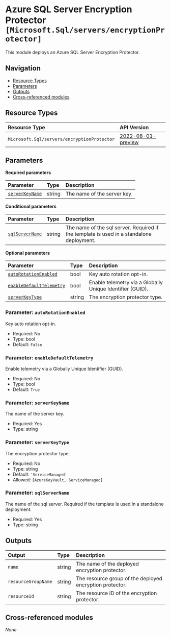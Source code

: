 # Azure SQL Server Encryption Protector `[Microsoft.Sql/servers/encryptionProtector]`

This module deploys an Azure SQL Server Encryption Protector.

## Navigation

- [Resource Types](#Resource-Types)
- [Parameters](#Parameters)
- [Outputs](#Outputs)
- [Cross-referenced modules](#Cross-referenced-modules)

## Resource Types

| Resource Type | API Version |
| :-- | :-- |
| `Microsoft.Sql/servers/encryptionProtector` | [2022-08-01-preview](https://learn.microsoft.com/en-us/azure/templates/Microsoft.Sql/servers/encryptionProtector) |

## Parameters

**Required parameters**

| Parameter | Type | Description |
| :-- | :-- | :-- |
| [`serverKeyName`](#parameter-serverkeyname) | string | The name of the server key. |

**Conditional parameters**

| Parameter | Type | Description |
| :-- | :-- | :-- |
| [`sqlServerName`](#parameter-sqlservername) | string | The name of the sql server. Required if the template is used in a standalone deployment. |

**Optional parameters**

| Parameter | Type | Description |
| :-- | :-- | :-- |
| [`autoRotationEnabled`](#parameter-autorotationenabled) | bool | Key auto rotation opt-in. |
| [`enableDefaultTelemetry`](#parameter-enabledefaulttelemetry) | bool | Enable telemetry via a Globally Unique Identifier (GUID). |
| [`serverKeyType`](#parameter-serverkeytype) | string | The encryption protector type. |

### Parameter: `autoRotationEnabled`

Key auto rotation opt-in.
- Required: No
- Type: bool
- Default: `False`

### Parameter: `enableDefaultTelemetry`

Enable telemetry via a Globally Unique Identifier (GUID).
- Required: No
- Type: bool
- Default: `True`

### Parameter: `serverKeyName`

The name of the server key.
- Required: Yes
- Type: string

### Parameter: `serverKeyType`

The encryption protector type.
- Required: No
- Type: string
- Default: `'ServiceManaged'`
- Allowed: `[AzureKeyVault, ServiceManaged]`

### Parameter: `sqlServerName`

The name of the sql server. Required if the template is used in a standalone deployment.
- Required: Yes
- Type: string


## Outputs

| Output | Type | Description |
| :-- | :-- | :-- |
| `name` | string | The name of the deployed encryption protector. |
| `resourceGroupName` | string | The resource group of the deployed encryption protector. |
| `resourceId` | string | The resource ID of the encryption protector. |

## Cross-referenced modules

_None_
